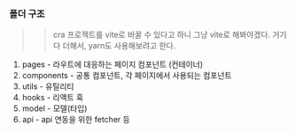 ### 폴더 구조
>> cra 프로젝트를 vite로 바꿀 수 있다고 하니 그냥 vite로 해봐야겠다. 거기다 더해서, yarn도 사용해보려고 한다.  

1. pages - 라우트에 대응하는 페이지 컴포넌트 (컨테이너)
2. components - 공통 컴포넌트, 각 페이지에서 사용되는 컴포넌트
3. utils - 유틸리티
4. hooks - 리액트 훅
5. model - 모델(타입)
6. api - api 연동을 위한 fetcher 등

